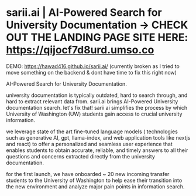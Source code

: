 # sarii.ai | AI-Powered Search for University Documentation  -> CHECK OUT THE LANDING PAGE SITE HERE: https://qijocf7d8urd.umso.co 

DEMO: https://hawad416.github.io/sarii.ai/ (currently broken as I tried to move something on the backend & dont have time to fix this right now) 

AI-Powered Search for University Documentation.  

university documentation is typically outdated, hard to search through, and hard to extract relevant data from. sarii.ai brings AI-Powered University documentation search. let's fix that! sarii ai simplifies the process by which University of Washington (UW) students gain access to crucial university information.

we leverage state of the art fine-tuned language models ( technologies such as generative AI, gpt, llama-index, and web application tools like nextjs and react)  to offer a personalized and seamless user experience that enables students to obtain accurate, reliable, and timely answers to all their questions and concerns extracted directly from the university documentation.

for the first launch, we have onboarded ~ 20 new incoming transfer students to the University of Washington to help ease their transition into the new environment and analyze major pain points in information search. 


